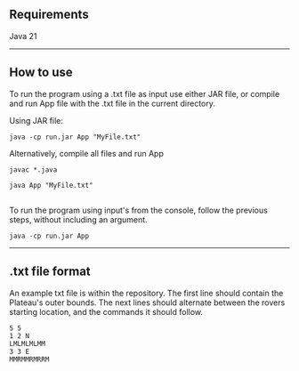## Requirements
Java 21

---
## How to use
To run the program using a .txt file as input use either JAR file, or compile and run App file with the .txt file in the current directory.

Using JAR file:

    java -cp run.jar App "MyFile.txt"

Alternatively, compile all files and run App

    javac *.java

    java App "MyFile.txt"

##

To run the program using input's from the console, follow the previous steps, without including an argument.

    java -cp run.jar App

---

## .txt file format

An example txt file is within the repository. The first line should contain the Plateau's outer bounds. The next lines should alternate between the rovers starting location, and the commands it should follow. 

    5 5
    1 2 N
    LMLMLMLMM
    3 3 E
    MMRMMRMRRM




    



